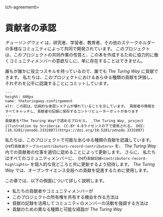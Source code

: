 (ch-agreement)=
# 貢献者の承認

_チューリングウェイ_ は、研究者、学習者、教育者、その他のステークホルダーの多様なコミュニティによって共同で開発されています。 このプロジェクトは、このプロジェクトの共同作業の性質と、この本を作成するために協力的に働くコミュニティメンバーの意欲なしに、単に存在することはできません。

誰もが誰かに役立つスキルを持っているので、誰でも _The Turing Way_ に貢献できます。 私たちは、このプロジェクトにおけるあらゆる種類の貢献を評価し、それぞれを公平に認識することにコミットしています。

```{figure} ../figures/theturingway-acknowledgement.*
---
height: 400px
name: theturingway-confirgement
alt: この図は、伝統的な承認システムが壊れていることを示しています。 貢献者の情報をすべてキャッチし、貢献者の記録に保存するコントリビューターボットがあります
---
貢献者を*The Teuring Way*で認めるプロセス。 _The Turing Way_ project illustration by Scriberia. CC-BY 4.0ライセンスの下で使用される。 DOI: [10.5281/zenodo.3332807](https://doi.org/10.5281/zenodo.3332807)
```

私たちは、このプロジェクトで可能なあらゆる種類の貢献を認識しています。
{ref}`貢献者テーブル<contributors-record-contributors>` を、 _The Turing Way_ 内での貢献者の仕事を適切に認めることによって更新します。 さらに、 私たちはすべてのコミュニティメンバーに、 {ref}`貢献記録<contributors-record-highlights>` を個人的な見どころと共に更新するよう招待します。 _The Turing Way_ では、オープンサイエンス全般への貢献を促進するために使用します。

この章では、以下の側面について詳しく説明します。
- 私たちの貢献者やコミュニティメンバーが
- このプロジェクトの所有権を共有する機会を作る方法は
- 貢献の記録を活用してコミュニティのメンバーの活動を強調する方法は
- 貢献のための異なる種類と可能な経路が _The Turing Way_
